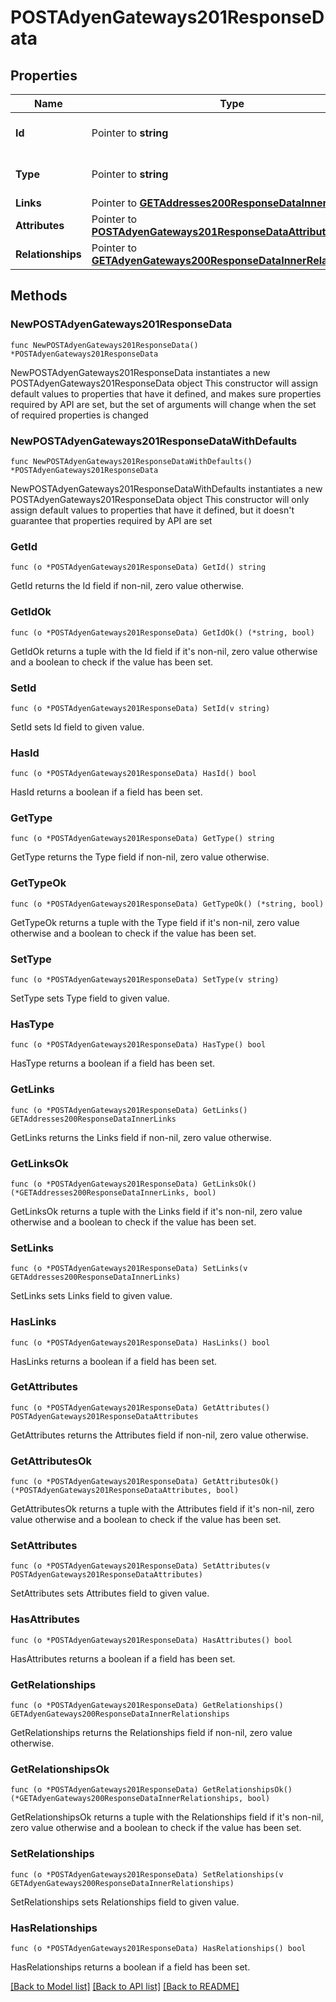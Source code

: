 # POSTAdyenGateways201ResponseData

## Properties

Name | Type | Description | Notes
------------ | ------------- | ------------- | -------------
**Id** | Pointer to **string** | The resource&#39;s id | [optional] 
**Type** | Pointer to **string** | The resource&#39;s type | [optional] [default to "adyen_gateways"]
**Links** | Pointer to [**GETAddresses200ResponseDataInnerLinks**](GETAddresses200ResponseDataInnerLinks.md) |  | [optional] 
**Attributes** | Pointer to [**POSTAdyenGateways201ResponseDataAttributes**](POSTAdyenGateways201ResponseDataAttributes.md) |  | [optional] 
**Relationships** | Pointer to [**GETAdyenGateways200ResponseDataInnerRelationships**](GETAdyenGateways200ResponseDataInnerRelationships.md) |  | [optional] 

## Methods

### NewPOSTAdyenGateways201ResponseData

`func NewPOSTAdyenGateways201ResponseData() *POSTAdyenGateways201ResponseData`

NewPOSTAdyenGateways201ResponseData instantiates a new POSTAdyenGateways201ResponseData object
This constructor will assign default values to properties that have it defined,
and makes sure properties required by API are set, but the set of arguments
will change when the set of required properties is changed

### NewPOSTAdyenGateways201ResponseDataWithDefaults

`func NewPOSTAdyenGateways201ResponseDataWithDefaults() *POSTAdyenGateways201ResponseData`

NewPOSTAdyenGateways201ResponseDataWithDefaults instantiates a new POSTAdyenGateways201ResponseData object
This constructor will only assign default values to properties that have it defined,
but it doesn't guarantee that properties required by API are set

### GetId

`func (o *POSTAdyenGateways201ResponseData) GetId() string`

GetId returns the Id field if non-nil, zero value otherwise.

### GetIdOk

`func (o *POSTAdyenGateways201ResponseData) GetIdOk() (*string, bool)`

GetIdOk returns a tuple with the Id field if it's non-nil, zero value otherwise
and a boolean to check if the value has been set.

### SetId

`func (o *POSTAdyenGateways201ResponseData) SetId(v string)`

SetId sets Id field to given value.

### HasId

`func (o *POSTAdyenGateways201ResponseData) HasId() bool`

HasId returns a boolean if a field has been set.

### GetType

`func (o *POSTAdyenGateways201ResponseData) GetType() string`

GetType returns the Type field if non-nil, zero value otherwise.

### GetTypeOk

`func (o *POSTAdyenGateways201ResponseData) GetTypeOk() (*string, bool)`

GetTypeOk returns a tuple with the Type field if it's non-nil, zero value otherwise
and a boolean to check if the value has been set.

### SetType

`func (o *POSTAdyenGateways201ResponseData) SetType(v string)`

SetType sets Type field to given value.

### HasType

`func (o *POSTAdyenGateways201ResponseData) HasType() bool`

HasType returns a boolean if a field has been set.

### GetLinks

`func (o *POSTAdyenGateways201ResponseData) GetLinks() GETAddresses200ResponseDataInnerLinks`

GetLinks returns the Links field if non-nil, zero value otherwise.

### GetLinksOk

`func (o *POSTAdyenGateways201ResponseData) GetLinksOk() (*GETAddresses200ResponseDataInnerLinks, bool)`

GetLinksOk returns a tuple with the Links field if it's non-nil, zero value otherwise
and a boolean to check if the value has been set.

### SetLinks

`func (o *POSTAdyenGateways201ResponseData) SetLinks(v GETAddresses200ResponseDataInnerLinks)`

SetLinks sets Links field to given value.

### HasLinks

`func (o *POSTAdyenGateways201ResponseData) HasLinks() bool`

HasLinks returns a boolean if a field has been set.

### GetAttributes

`func (o *POSTAdyenGateways201ResponseData) GetAttributes() POSTAdyenGateways201ResponseDataAttributes`

GetAttributes returns the Attributes field if non-nil, zero value otherwise.

### GetAttributesOk

`func (o *POSTAdyenGateways201ResponseData) GetAttributesOk() (*POSTAdyenGateways201ResponseDataAttributes, bool)`

GetAttributesOk returns a tuple with the Attributes field if it's non-nil, zero value otherwise
and a boolean to check if the value has been set.

### SetAttributes

`func (o *POSTAdyenGateways201ResponseData) SetAttributes(v POSTAdyenGateways201ResponseDataAttributes)`

SetAttributes sets Attributes field to given value.

### HasAttributes

`func (o *POSTAdyenGateways201ResponseData) HasAttributes() bool`

HasAttributes returns a boolean if a field has been set.

### GetRelationships

`func (o *POSTAdyenGateways201ResponseData) GetRelationships() GETAdyenGateways200ResponseDataInnerRelationships`

GetRelationships returns the Relationships field if non-nil, zero value otherwise.

### GetRelationshipsOk

`func (o *POSTAdyenGateways201ResponseData) GetRelationshipsOk() (*GETAdyenGateways200ResponseDataInnerRelationships, bool)`

GetRelationshipsOk returns a tuple with the Relationships field if it's non-nil, zero value otherwise
and a boolean to check if the value has been set.

### SetRelationships

`func (o *POSTAdyenGateways201ResponseData) SetRelationships(v GETAdyenGateways200ResponseDataInnerRelationships)`

SetRelationships sets Relationships field to given value.

### HasRelationships

`func (o *POSTAdyenGateways201ResponseData) HasRelationships() bool`

HasRelationships returns a boolean if a field has been set.


[[Back to Model list]](../README.md#documentation-for-models) [[Back to API list]](../README.md#documentation-for-api-endpoints) [[Back to README]](../README.md)


